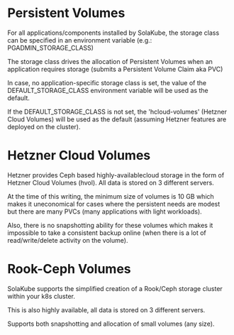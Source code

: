 # Persistent Volumes

For all applications/components installed by SolaKube, the storage class can be specified in an environment variable (e.g.: PGADMIN_STORAGE_CLASS)

The storage class drives the allocation of Persistent Volumes when an application requires storage (submits a Persistent Volume Claim aka PVC)

In case, no application-specific storage class is set, the value of the DEFAULT_STORAGE_CLASS environment variable will be used as the default.

If the DEFAULT_STORAGE_CLASS is not set, the 'hcloud-volumes' (Hetzner Cloud Volumes) will be used as the default (assuming Hetzner features are deployed on the cluster).

# Hetzner Cloud Volumes

Hetzner provides Ceph based highly-availablecloud storage in the form of Hetzner Cloud Volumes (hvol). All data is stored on 3 different servers.

At the time of this writing, the minimum size of volumes is 10 GB which makes it uneconomical for cases where the persistent needs are modest but there are many PVCs (many applications with light workloads).

Also, there is no snapshotting ability for these volumes which makes it impossible to take a consistent backup online (when there is a lot of read/write/delete activity on the volume).

# Rook-Ceph Volumes

SolaKube supports the simplified creation of a Rook/Ceph storage cluster within your k8s cluster.
 
This is also highly available, all data is stored on 3 different servers.
 
Supports both snapshotting and allocation of small volumes (any size).
